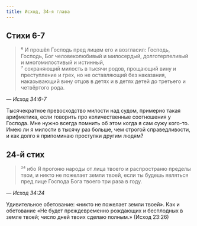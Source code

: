 ```yaml
---
title: Исход, 34-я глава
---
```


## Стихи 6-7

> ⁶ И прошёл Господь пред лицем его и возгласил: Господь, Господь, Бог человеколюбивый и милосердый,
> долготерпеливый и многомилостивый и истинный,  
> ⁷ сохраняющий милость в тысячи родов, прощающий вину и преступление и грех, но не оставляющий без
> наказания, наказывающий вину отцов в детях и в детях детей до третьего и четвёртого рода.

— <cite>Исход&nbsp;34:6-7</cite>

Тысячекратное превосходство милости над судом, примерно такая арифметика, если говорить про количественные
соотношения у Господа. Мне нужно всегда помнить об этом когда я сам сужу кого-то. Имею ли я милости
в тысячу раз больше, чем строгой справедливости, и как долго я припоминаю проступки другим людям?

## 24-й стих

> ²⁴ ибо Я прогоню народы от лица твоего и распространю пределы твои, и никто не пожелает земли твоей,
> если ты будешь являться пред лице Господа Бога твоего три раза в году.

— <cite>Исход&nbsp;34:24</cite>

Удивительное обетование: «никто не пожелает земли твоей». Как и обетование «Не будет преждевременно
рождающих и бесплодных в земле твоей; число дней твоих сделаю полным.» (Исход&nbsp;23:26)
